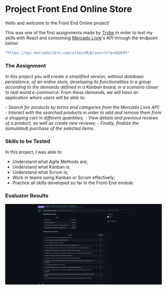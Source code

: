 # Project Front End Online Store

Hello and welcome to the Front End Online project!

This was one of the first assignments made by [Trybe](https://www.betrybe.com) in order to test my skills with React and consuming [Mercado Livre](https://www.mercadolivre.com)'s API through the endpoint below:

```javascript
"https://api.mercadolibre.com/sites/MLB/search?q=$QUERY"
```

### The Assignment

*In this project you will create a simplified version, without database persistence, of an online store, developing its functionalities in a group according to the demands defined in a Kanban board, in a scenario closer to real world e-commerce. From these demands, we will have an application where users will be able to:*

*- Search for products by terms and categories from the Mercado Livre API;*
*- Interact with the searched products in order to add and remove them from a shopping cart in different quantities;*
*- View details and previous reviews of a product, as well as create new reviews;*
*- Finally, finalize the (simulated) purchase of the selected items.*

### Skills to be Tested

In this project, I was able to:

- Understand what Agile Methods are;
- Understand what Kanban is;
- Understand what Scrum is;
- Work in teams using Kanban or Scrum effectively;
- Practice all skills developed so far in the Front-End module.

### Evaluator Results

![Evaluator Results](./trybe-results.png)

